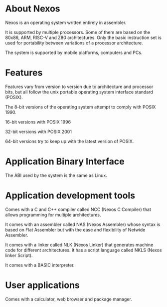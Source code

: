 # About Nexos

Nexos is an operating system written entirely in assembler.

It is supported by multiple processors. Some of them are based on the 80x86, ARM, RISC-V and Z80 architectures. Only the basic instruction set is used for portability between variations of a processor architecture.

The system is supported by mobile platforms, computers and PCs.

# Features

Features vary from version to version due to architecture and processor bits, but all follow the unix portable operating system interface standard (POSIX).

The 8-bit versions of the operating system attempt to comply with POSIX 1990.

16-bit versions with POSIX 1996

32-bit versions with POSIX 2001

64-bit versions try to keep up with the latest version of POSIX.

# Application Binary Interface

The ABI used by the system is the same as Linux.

# Application development tools

Comes with a C and C++ compiler called NCC (Nexos C Compiler) that allows programming for multiple architectures.

It comes with an assembler called NAS (Nexos Assembler) whose syntax is based on Flat Assembler but with the ease and flexibility of Netwide Assembler.

It comes with a linker called NLK (Nexos Linker) that generates machine code for different architectures. It has a script language called NKLS (Nexos linker Script).

It comes with a BASIC interpreter.

# User applications

Comes with a calculator, web browser and package manager.